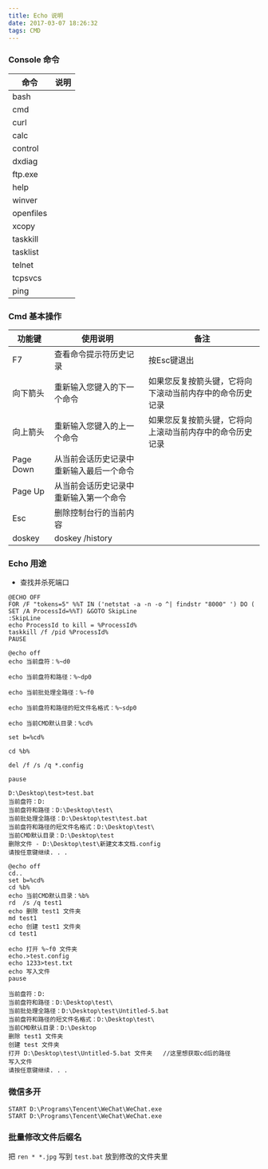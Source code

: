 ```yaml
---
title: Echo 说明
date: 2017-03-07 18:26:32
tags: CMD
---
```


### Console 命令
|命令|说明
|----|----
|bash|
|cmd|
|curl|
|calc|
|control|
|dxdiag|
|ftp.exe|
|help|
|winver|
|openfiles|
|xcopy|
|taskkill|
|tasklist|
|telnet|
|tcpsvcs|
|ping|

### Cmd 基本操作

|功能键|使用说明|备注|
|------|-----|----|
|F7|查看命令提示符历史记录|按Esc键退出|
|向下箭头|重新输入您键入的下一个命令|如果您反复按箭头键，它将向下滚动当前内存中的命令历史记录
|向上箭头|重新输入您键入的上一个命令| 如果您反复按箭头键，它将向上滚动当前内存中的命令历史记录
|Page Down|从当前会话历史记录中重新输入最后一个命令|
|Page Up|从当前会话历史记录中重新输入第一个命令|
|Esc|删除控制台行的当前内容|
|doskey|doskey /history|


### Echo 用途
* 查找并杀死端口
```
@ECHO OFF
FOR /F "tokens=5" %%T IN ('netstat -a -n -o ^| findstr "8000" ') DO (
SET /A ProcessId=%%T) &GOTO SkipLine
:SkipLine
echo ProcessId to kill = %ProcessId%
taskkill /f /pid %ProcessId%
PAUSE
```
```
@echo off
echo 当前盘符：%~d0 

echo 当前盘符和路径：%~dp0 

echo 当前批处理全路径：%~f0 

echo 当前盘符和路径的短文件名格式：%~sdp0 

echo 当前CMD默认目录：%cd% 

set b=%cd%

cd %b% 

del /f /s /q *.config

pause
```

```
D:\Desktop\test>test.bat
当前盘符：D:
当前盘符和路径：D:\Desktop\test\
当前批处理全路径：D:\Desktop\test\test.bat
当前盘符和路径的短文件名格式：D:\Desktop\test\
当前CMD默认目录：D:\Desktop\test
删除文件 - D:\Desktop\test\新建文本文档.config
请按任意键继续. . .
```  
```
@echo off
cd..
set b=%cd%
cd %b% 
echo 当前CMD默认目录：%b% 
rd  /s /q test1
echo 删除 test1 文件夹
md test1
echo 创建 test1 文件夹
cd test1

echo 打开 %~f0 文件夹
echo.>test.config
echo 1233>test.txt
echo 写入文件
pause
```
```
当前盘符：D:
当前盘符和路径：D:\Desktop\test\
当前批处理全路径：D:\Desktop\test\Untitled-5.bat
当前盘符和路径的短文件名格式：D:\Desktop\test\
当前CMD默认目录：D:\Desktop
删除 test1 文件夹
创建 test 文件夹
打开 D:\Desktop\test\Untitled-5.bat 文件夹   //这里想获取cd后的路径
写入文件
请按任意键继续. . .
```


### 微信多开

```
START D:\Programs\Tencent\WeChat\WeChat.exe
START D:\Programs\Tencent\WeChat\WeChat.exe
```


### 批量修改文件后缀名

把 `ren * *.jpg` 写到 `test.bat` 放到修改的文件夹里